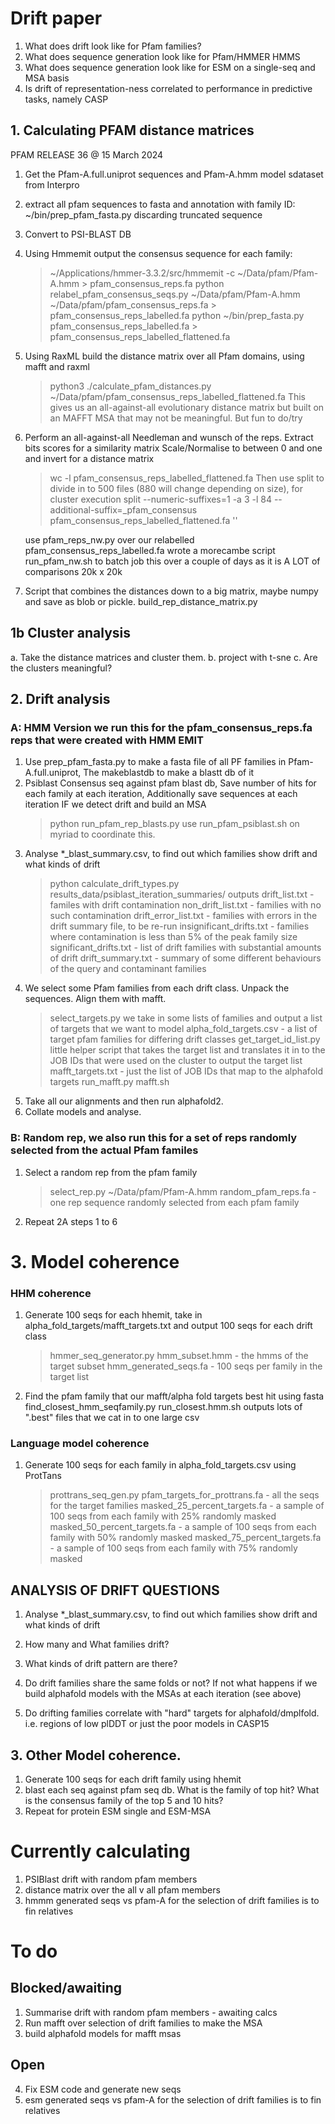 # Drift paper

1. What does drift look like for Pfam families?
2. What does sequence generation look like for Pfam/HMMER HMMS
3. What does sequence generation look like for ESM on a single-seq and MSA basis
4. Is drift of representation-ness correlated to performance in predictive tasks, namely CASP 

## 1. Calculating PFAM distance matrices

PFAM RELEASE 36 @ 15 March 2024

1. Get the Pfam-A.full.uniprot sequences and Pfam-A.hmm model sdataset from Interpro
2. extract all pfam sequences to fasta and annotation with family ID: ~/bin/prep_pfam_fasta.py
   discarding truncated sequence
3. Convert to PSI-BLAST DB
4. Using Hmmemit output the consensus sequence for each family: 
   > ~/Applications/hmmer-3.3.2/src/hmmemit -c ~/Data/pfam/Pfam-A.hmm > pfam_consensus_reps.fa
   > python relabel_pfam_consensus_seqs.py ~/Data/pfam/Pfam-A.hmm ~/Data/pfam/pfam_consensus_reps.fa > pfam_consensus_reps_labelled.fa
   > python ~/bin/prep_fasta.py pfam_consensus_reps_labelled.fa > pfam_consensus_reps_labelled_flattened.fa
5. Using RaxML build the distance matrix over all Pfam domains, using mafft and raxml
   >python3 ./calculate_pfam_distances.py ~/Data/pfam/pfam_consensus_reps_labelled_flattened.fa
   This gives us an all-against-all evolutionary distance matrix but built on an MAFFT MSA that may not be meaningful. But fun to do/try

6. Perform an all-against-all Needleman and wunsch of the reps. Extract bits scores for a similarity matrix Scale/Normalise to between 0 and one and invert for a distance matrix
   > wc -l pfam_consensus_reps_labelled_flattened.fa
   Then use split to divide in to 500 files (880 will change depending on size), for cluster execution
   > split --numeric-suffixes=1 -a 3 -l 84 --additional-suffix=_pfam_consensus pfam_consensus_reps_labelled_flattened.fa ''

   use pfam_reps_nw.py over our relabelled pfam_consensus_reps_labelled.fa
   wrote a morecambe script run_pfam_nw.sh to batch job this over a couple of days as it is A LOT of comparisons 20k x 20k

7. Script that combines the distances down to a big matrix, maybe numpy and save as blob or pickle.
   build_rep_distance_matrix.py

## 1b Cluster analysis

a. Take the distance matrices and cluster them.
b. project with t-sne
c. Are the clusters meaningful?

## 2. Drift analysis

### A: HMM Version we run this for the pfam_consensus_reps.fa reps that were created with HMM EMIT

1. Use prep_pfam_fasta.py to make a fasta file of all PF families in Pfam-A.full.uniprot, The makeblastdb to make a blastt db of it
2. Psiblast Consensus seq against pfam blast db, Save number of hits for each family at each iteration, Additionally save sequences at each iteration IF we detect drift and build an MSA
   > python run_pfam_rep_blasts.py
  use run_pfam_psiblast.sh on myriad to coordinate this.
3. Analyse *_blast_summary.csv, to find out which families show drift and what kinds of drift
   > python calculate_drift_types.py results_data/psiblast_iteration_summaries/
   outputs
   drift_list.txt - familes with drift contamination
   non_drift_list.txt - families with no such contamination
   drift_error_list.txt - families with errors in the drift summary file, to be re-run
   insignificant_drifts.txt - families where contamination is less than 5% of the peak family size
   significant_drifts.txt - list of drift families with substantial amounts of drift
   drift_summary.txt - summary of some different behaviours of the query and contaminant families
4. We select some Pfam families from each drift class. Unpack the sequences. Align them with mafft.
   > select_targets.py
   we take in some lists of families and output a list of targets that we want to model
   alpha_fold_targets.csv - a list of target pfam families for differing drift classes
   > get_target_id_list.py
   little helper script that takes the target list and translates it in to the JOB IDs that were used on the cluster to output the target list
   mafft_targets.txt - just the list of JOB IDs that map to the alphafold targets
   > run_mafft.py mafft.sh
5. Take all our alignments and then run alphafold2.
6. Collate models and analyse.

### B: Random rep, we also run this for a set of reps randomly selected from the actual Pfam familes

1. Select a random rep from the pfam family
   > select_rep.py ~/Data/pfam/Pfam-A.hmm
   random_pfam_reps.fa - one rep sequence randomly selected from each pfam family
2. Repeat 2A steps 1 to 6


# 3. Model coherence

### HHM coherence

1. Generate 100 seqs for each hhemit, take in alpha_fold_targets/mafft_targets.txt and output 100 seqs for each drift class
   > hmmer_seq_generator.py
   hmm_subset.hmm - the hmms of the target subset
   hmm_generated_seqs.fa - 100 seqs per family in the target list
2. Find the pfam family that our mafft/alpha fold targets best hit using fasta
   find_closest_hmm_seqfamily.py run_closest.hmm.sh
   outputs lots of ".best" files that we cat in to one large csv

### Language model coherence

1. Generate 100 seqs for each family in alpha_fold_targets.csv using ProtTans
   > prottrans_seq_gen.py
   pfam_targets_for_prottrans.fa - all the seqs for the target families
   masked_25_percent_targets.fa - a sample of 100 seqs from each family with 25% randomly masked
   masked_50_percent_targets.fa - a sample of 100 seqs from each family with 50% randomly masked
   masked_75_percent_targets.fa - a sample of 100 seqs from each family with 75% randomly masked

## ANALYSIS OF DRIFT QUESTIONS 

1. Analyse *_blast_summary.csv, to find out which families show drift and what kinds of drift

1. How many and What families drift?
2. What kinds of drift pattern are there?
3. Do drift families share the same folds or not? If not what happens if we build alphafold models with the MSAs at each iteration (see above)
4. Do drifting families correlate with "hard" targets for alphafold/dmplfold. i.e. regions of low plDDT or just the poor models in CASP15

## 3. Other Model coherence.

1. Generate 100 seqs for each drift family using hhemit
2. blast each seq against pfam seq db. What is the family of top hit? What is the consensus family of the top 5 and 10 hits?
3. Repeat for protein ESM single and ESM-MSA


# Currently calculating

1. PSIBlast drift with random pfam members
2. distance matrix over the all v all pfam members
3. hmmm generated seqs vs pfam-A for the selection of drift families is to fin relatives

# To do

## Blocked/awaiting

1. Summarise drift with random pfam members - awaiting calcs
2. Run mafft over selection of drift families to make the MSA
3. build alphafold models for mafft msas

## Open 

4. Fix ESM code and generate new seqs
5. esm generated seqs vs pfam-A for the selection of drift families is to fin relatives